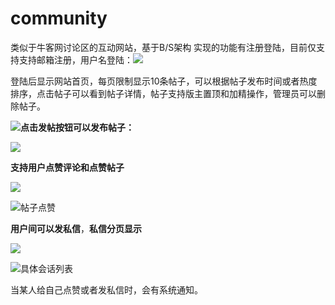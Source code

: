 # community
类似于牛客网讨论区的互动网站，基于B/S架构
实现的功能有注册登陆，目前仅支持支持邮箱注册，用户名登陆：![](F:\projects\community\image\注册登陆.png)

登陆后显示网站首页，每页限制显示10条帖子，可以根据帖子发布时间或者热度排序，点击帖子可以看到帖子详情，帖子支持版主置顶和加精操作，管理员可以删除帖子。

![](F:\projects\community\image\帖子详情.png)**点击发帖按钮可以发布帖子：**

![](F:\projects\community\image\发布帖子.png)

**支持用户点赞评论和点赞帖子**

![](F:\projects\community\image\评论回复点赞.png)

![帖子点赞](F:\projects\community\image\帖子点赞.png)

**用户间可以发私信**，**私信分页显示**

![](F:\projects\community\image\发私信.png)

![具体会话列表](F:\projects\community\image\具体会话列表.png)

当某人给自己点赞或者发私信时，会有系统通知。

